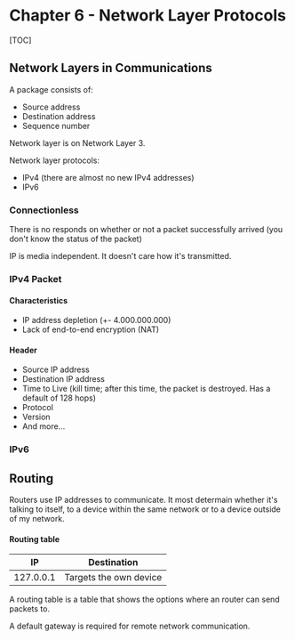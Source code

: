 # Chapter 6 - Network Layer Protocols

[TOC]



## Network Layers in Communications

A package consists of:

* Source address
* Destination address
* Sequence number

Network layer is on Network Layer 3.

Network layer protocols:

* IPv4 (there are almost no new IPv4 addresses)
* IPv6

### Connectionless

There is no responds on whether or not a packet successfully arrived (you don't know the status of the packet)

IP is media independent. It doesn't care how it's transmitted.

### IPv4 Packet

#### Characteristics

* IP address depletion (+- 4.000.000.000)
* Lack of end-to-end encryption (NAT)

#### Header

* Source IP address
* Destination IP address
* Time to Live (kill time; after this time, the packet is destroyed. Has a default of 128 hops)
* Protocol
* Version
* And more...

### IPv6

## Routing

Routers use IP addresses to communicate. It most determain whether it's talking to itself, to a device within the same network or to a device outside of my network.

#### Routing table

| IP        | Destination            |
| --------- | ---------------------- |
| 127.0.0.1 | Targets the own device |

A routing table is a table that shows the options where an router can send packets to.

A default gateway is required for remote network communication.

